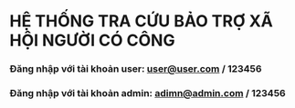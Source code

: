 # HỆ THỐNG TRA CỨU BẢO TRỢ XÃ HỘI NGƯỜI CÓ CÔNG
### Đăng nhập với tài khoản user: user@user.com / 123456
### Đăng nhập với tài khoản admin: adimn@admin.com / 123456
